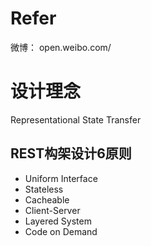 # Refer
微博： open.weibo.com/

# 设计理念
Representational State Transfer

## REST构架设计6原则
- Uniform Interface
- Stateless
- Cacheable
- Client-Server
- Layered System
- Code on Demand